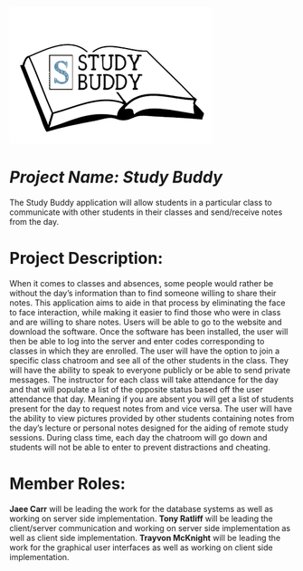 <p align="center">
  
![alt tag](https://github.com/Metalaxe1/StudyBuddy/blob/master/logo1.png?raw=true) </p>




# _Project Name:  Study Buddy_ 
The Study Buddy application will allow students in a particular class to communicate with other students in their classes and send/receive notes from the day. 

# Project Description:
When it comes to classes and absences, some people would rather be without the day’s information than to find someone willing to share their notes. This application aims to aide in that process by eliminating the face to face interaction, while making it easier to find those who were in class and are willing to share notes. Users will be able to go to the website and download the software. Once the software has been installed, the user will then be able to log into the server and enter codes corresponding to classes in which they are enrolled. The user will have the option to join a specific class chatroom and see all of the other students in the class. They will have the ability to speak to everyone publicly or be able to send private messages. The instructor for each class will take attendance for the day and that will populate a list of the opposite status based off the user attendance that day. Meaning if you are absent you will get a list of students present for the day to request notes from and vice versa. The user will have the ability to view pictures provided by other students containing notes from the day’s lecture or personal notes designed for the aiding of remote study sessions. During class time, each day the chatroom will go down and students will not be able to enter to prevent distractions and cheating.


# Member Roles:
__Jaee Carr__ will be leading the work for the database systems as well as working on server side implementation. __Tony Ratliff__ will be leading the client/server communication and working on server side implementation as well as client side implementation. __Trayvon McKnight__ will be leading the work for the graphical user interfaces as well as working on client side implementation.
